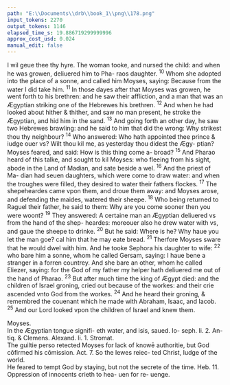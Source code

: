 ```yaml
---
path: "E:\\Documents\\drb\\book_1\\png\\178.png"
input_tokens: 2270
output_tokens: 1146
elapsed_time_s: 19.886719299999996
approx_cost_usd: 0.024
manual_edit: false
---
```

I wil geue thee thy hyre. The woman tooke, and nursed
the child: and when he was growen, deliuered him to Pha-
raos daughter. <sup>10</sup> Whom she adopted into the place of a
sonne, and called him Moyses, saying: Because from the
water I did take him. <sup>11</sup> In those dayes after that Moyses
was growen, he went forth to his brethren: and he saw their
affliction, and a man that was an Ægyptian striking one of
the Hebrewes his brethren. <sup>12</sup> And when he had looked
about hither & thither, and saw no man present, he stroke
the Ægyptian, and hid him in the sand. <sup>13</sup> And going forth
an other day, he saw two Hebrewes brawling: and he said
to him that did the wrong: Why strikest thou thy neighbour?
<sup>14</sup> Who answered: Who hath appointed thee prince & iudge
ouer vs? Wilt thou kil me, as yesterday thou didest the Ægy-
ptian? Moyses feared, and said: How is this thing come a-
broad? <sup>15</sup> And Pharao heard of this talke, and sought to
kil Moyses: who fleeing from his sight, abode in the Land
of Madian, and sate beside a wel. <sup>16</sup> And the priest of Ma-
dian had seuen daughters, which were come to draw water:
and when the troughes were filled, they desired to water
their fathers flockes. <sup>17</sup> The shepeheardes came vpon them,
and droue them away: and Moyses arose, and defending the
maides, watered their sheepe. <sup>18</sup> Who being returned to
Raguel their father, he said to them: Why are you come
sooner then you were woont? <sup>19</sup> They answered: A certaine
man an Ægyptian deliuered vs from the hand of the shep-
heardes: moreouer also he drew water with vs, and gaue the
sheepe to drinke. <sup>20</sup> But he said: Where is he? Why haue
you let the man goe? cal him that he may eate bread.
<sup>21</sup> Therfore Moyses sware that he would dwel with him.
And he tooke Sephora his daughter to wife: <sup>22</sup> who bare
him a sonne, whom he called Gersam, saying: I haue bene
a stranger in a forren countrey. And she bare an other,
whom he called Eliezer, saying: for the God of my father
my helper hath deliuered me out of the hand of Pharao.
<sup>23</sup> But after much time the king of Ægypt died: and the
children of Israel groning, cried out because of the workes:
and their crie ascended vnto God from the workes. <sup>24</sup> And
he heard their groning, & remembred the couenant which
he made with Abraham, Isaac, and Iacob. <sup>25</sup> And our Lord
looked vpon the children of Israel and knew them.

<aside>Moyses.</aside>

<aside>In the Ægyptian tongue signifi-
eth water, and
isis, saued. Io-
seph. li. 2. An-
tiq. & Clemens.
Alexand. li. 1.
Stromat.</aside>

<aside>The guiltie
perso retected
Moyses for
lack of knowē
authoritie, but
God cōfirmed
his cōmission.
Act. 7. So the
Iewes reiec-
ted Christ,
Iudge of the
world.</aside>

<aside>He feared to
tempt God by
staying, but
not the secrete
of the time.
Heb. 11.</aside>

<aside>Oppression
of innocents
crieth to hea-
uen for re-
uenge.</aside>

[^1]: The guiltic perso retected Moyses for lack of knowē authoritie, but God cōfirmed his cōmission. Act. 7. So the Iewes reiec- ted Christ, Iudge of the world.

[^2]: He feared to tempt God by staying, but not the secrete of the time. Heb. 11.

[^3]: Oppression of innocents crieth to hea- uen for re- uenge.